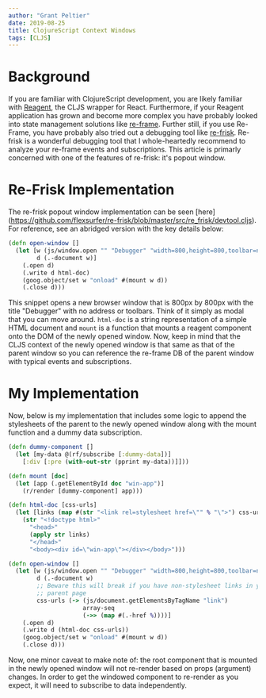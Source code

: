 ```yaml
---
author: "Grant Peltier"
date: 2019-08-25
title: ClojureScript Context Windows
tags: [CLJS]
---
```


# Background
If you are familiar with ClojureScript development, you are likely familiar with
[Reagent](https://github.com/reagent-project/reagent), the CLJS wrapper for
React. Furthermore, if your Reagent application has grown and become more
complex you have probably looked into state management solutions like 
[re-frame](https://github.com/Day8/re-frame). Further still, if you use
Re-Frame, you have probably also tried out a debugging tool like 
[re-frisk](https://github.com/flexsurfer/re-frisk). Re-frisk is a wonderful
debugging tool that I whole-heartedly recommend to analyze your re-frame events
and subscriptions. This article is primarly concerned with one of the features
of re-frisk: it's popout window.

# Re-Frisk Implementation
The re-frisk popout window implementation can be seen [here]
(https://github.com/flexsurfer/re-frisk/blob/master/src/re_frisk/devtool.cljs).
For reference, see an abridged version with the key details below:

```clojure
(defn open-window []
  (let [w (js/window.open "" "Debugger" "width=800,height=800,toolbar=no,menubar=no")
        d (.-document w)]
    (.open d)
    (.write d html-doc)
    (goog.object/set w "onload" #(mount w d))
    (.close d)))
```

This snippet opens a new browser window that is 800px by 800px with the title
"Debugger" with no address or toolbars. Think of it simply as modal that you can
move around. `html-doc` is a string representation of a simple HTML document and
`mount` is a function that mounts a reagent component onto the DOM of the newly
opened window. Now, keep in mind that the CLJS context of the newly opened
window is that same as that of the parent window so you can reference the
re-frame DB of the parent window with typical events and subscriptions.

# My Implementation
Now, below is my implementation that includes some logic to append the
stylesheets of the parent to the newly opened window along with the mount
function and a dummy data subscription.

```clojure
(defn dummy-component []
  (let [my-data @(rf/subscribe [:dummy-data])]
    [:div [:pre (with-out-str (pprint my-data))]]))

(defn mount [doc]
  (let [app (.getElementById doc "win-app")]
    (r/render [dummy-component] app)))

(defn html-doc [css-urls]
  (let [links (map #(str "<link rel=stylesheet href=\"" % "\">") css-urls)]
    (str "<!doctype html>"
      "<head>"
      (apply str links)
      "</head>"
      "<body><div id=\"win-app\"></div></body>")))

(defn open-window []
  (let [w (js/window.open "" "Debugger" "width=800,height=800,toolbar=no,menubar=no")
        d (.-document w)
        ;; Beware this will break if you have non-stylesheet links in your
        ;; parent page
        css-urls (-> (js/document.getElementsByTagName "link")
                     array-seq
                     (->> (map #(.-href %))))]
    (.open d)
    (.write d (html-doc css-urls))
    (goog.object/set w "onload" #(mount w d))
    (.close d)))
```

Now, one minor caveat to make note of: the root component that is mounted in
the newly opened window will not re-render based on props (argument) changes.
In order to get the windowed component to re-render as you expect, it will need
to subscribe to data independently.
